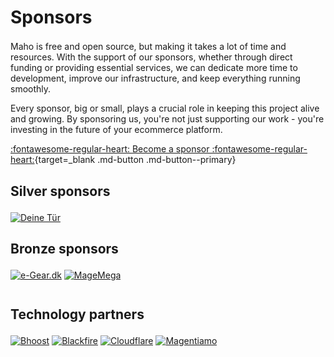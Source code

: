 <h1 id="sponsorsh1" style="margin-bottom: 0.75em">Sponsors</h1>

Maho is free and open source, but making it takes a lot of time and resources.
With the support of our sponsors, whether through direct funding or providing essential services,
we can dedicate more time to development, improve our infrastructure, and keep everything running smoothly.

Every sponsor, big or small, plays a crucial role in keeping this project alive and growing.
By sponsoring us, you're not just supporting our work - you're investing in the future of your ecommerce platform.

[:fontawesome-regular-heart: Become a sponsor :fontawesome-regular-heart:](https://github.com/sponsors/fballiano){target=_blank .md-button .md-button--primary}

<h2 style="margin-bottom:1em">Silver sponsors</h2>

<div class="sponsorgallery">
    <a href="https://www.deinetuer.de" title="Deine Tür" target="_blank"><img src="/assets/sponsors/deinetuer.svg" alt="Deine Tür"></a>
</div>

<h2 style="margin-bottom:1em">Bronze sponsors</h2>

<div class="sponsorgallery">
    <a href="https://e-gear.dk" title="e-Gear.dk" target="_blank"><img src="/assets/sponsors/egear.png" alt="e-Gear.dk"></a>
    <a href="https://magemega.com" title="MageMega" target="_blank"><img src="/assets/sponsors/magemega.png" alt="MageMega"></a>
</div>

<h2 style="margin-top:2em;margin-bottom:1em">Technology partners</h2>

<div class="sponsorgallery">
    <a href="https://www.bhoost.com" title="Bhoost" target="_blank"><img src="/assets/sponsors/bhoost.png" alt="Bhoost"></a>
    <a href="https://blackfire.io" title="Blackfire" target="_blank"><img src="/assets/sponsors/blackfire.png" alt="Blackfire"></a>
    <a href="https://cloudflare.com" title="Cloudflare" target="_blank"><img src="/assets/sponsors/cloudflare.jpg" alt="Cloudflare"></a>
    <a href="https://www.magentiamo.it" title="Magentiamo" target="_blank"><img src="/assets/sponsors/magentiamo.png" alt="Magentiamo"></a>
</div>